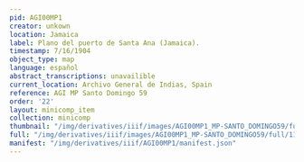 ```yaml
---
pid: AGI00MP1
creator: unkown
location: Jamaica
label: Plano del puerto de Santa Ana (Jamaica).
timestamp: 7/16/1904
object_type: map
language: español
abstract_transcriptions: unavailible
current_location: Archivo General de Indias, Spain
reference: AGI MP Santo Domingo 59
order: '22'
layout: minicomp_item
collection: minicomp
thumbnail: "/img/derivatives/iiif/images/AGI00MP1_MP-SANTO_DOMINGO59/full/250,/0/default.jpg"
full: "/img/derivatives/iiif/images/AGI00MP1_MP-SANTO_DOMINGO59/full/1140,/0/default.jpg"
manifest: "/img/derivatives/iiif/AGI00MP1/manifest.json"
---
```

